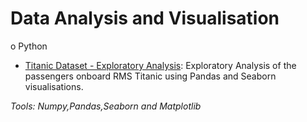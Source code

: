 # Data Analysis and Visualisation
>   
o Python

- [Titanic Dataset - Exploratory Analysis](https://github.com/GummaSudeep/EDA-Exploratory-Data-Analysis/blob/master/Basic_Exploratory%20Data%20Analysis(EDA).ipynb): Exploratory Analysis of the passengers onboard RMS Titanic using Pandas and Seaborn visualisations.

*Tools: Numpy,Pandas,Seaborn and Matplotlib*
